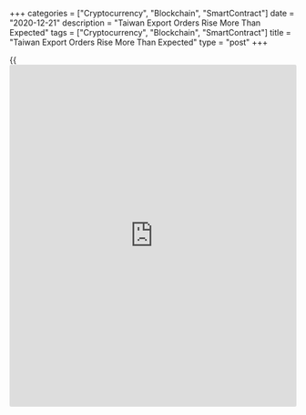 +++
categories = ["Cryptocurrency", "Blockchain", "SmartContract"]
date = "2020-12-21"
description = "Taiwan Export Orders Rise More Than Expected"
tags = ["Cryptocurrency", "Blockchain", "SmartContract"]
title = "Taiwan Export Orders Rise More Than Expected"
type = "post"
+++

{{<iframe id="large-banner" src="https://www.bounty.group/#slide=21.0" width="100%" height="600" scrolling="no" style="border: 0px solid rgb(216, 221, 230); border-radius: 3px;">}}

Taiwan's export orders rose more than expected in November, data from
the Ministry of Economic Affairs showed on Monday.

Export orders grew 29.7 percent year-on-year in November. Economists had
forecast a growth of 13.4 percent.

Orders for electronic products grew 37.8 percent yearly in November and
demand for information and communication products gained 39.4 percent.
Orders for transport equipment and optical, photogenic, cinematographic
apparatus increased by 29.8 percent and 27.8 percent, respectively.

Demand for basic metals and articles thereof rose 25.2 percent and those
for machinery surged 11.5 percent. Bookings for electrical machinery
products and others accelerated by 8.9 percent and 30.5 percent.

Meanwhile, orders for mineral products, textile products and chemicals
declined.

On a monthly basis, export orders rose 12.0 percent in November.

For comments and feedback [contact](https://www.playgroundfx.com/contact/): editorial@rtt[news](https://www.letsplayfx.com/blog/forex-news-website/).com

[Economic News][1]

 **What parts of the world are seeing the best (and worst) economic
performances lately? Click[here][2] to check out our [Econ Scorecard][2]
and find out! See up-to-the-moment [ranking](https://www.playgroundfx.com/blog/crypto-exchange-ranking/)s for the best and worst
performers in [GDP][3], [unemployment rate][4], [inflation][2] and much
more.**

   1. www.rtt[news](https://www.letsplayfx.com/blog/forex-news-website/).com/Content/EconomicNews.aspx
   2. www.rtt[news](https://www.letsplayfx.com/blog/forex-news-website/).com/economic-scorecard/world-rank/CPI/highest-performance.aspx
   3. www.rtt[news](https://www.letsplayfx.com/blog/forex-news-website/).com/economic-scorecard/world-rank/GDP/highest-performance.aspx
   4. www.rtt[news](https://www.letsplayfx.com/blog/forex-news-website/).com/economic-scorecard/world-rank/unemployment-rate/lowest-performance.aspx